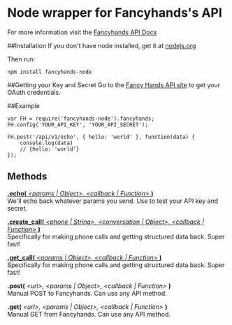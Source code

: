 Node wrapper for Fancyhands's API
=====================

For more information visit the [Fancyhands API Docs](https://github.com/fancyhands/api)


##Installation
If you don't have node installed, get it at [nodejs.org](http://nodejs.org/download/) 

Then run:
```
npm install fancyhands-node
```

##Getting your Key and Secret
Go to the [Fancy Hands API site](www.fancyhands.com/api) to get your OAuth credentials.

##Example
```
var FH = require('fancyhands-node').fancyhands;
FH.config('YOUR_API_KEY', 'YOUR_API_SECRET');

FH.post('/api/v1/echo', { hello: 'world' }, function(data) {
    console.log(data)
    // {hello: 'world'}
});

```

## Methods
[**.echo(** *\<params | Object\>, \<callback | Function\>* **)**](https://github.com/fancyhands/api/wiki/fancyhands.echo.Echo)  
We'll echo back whatever params you send. Use to test your API key and secret.

[**.create_call(** *\<phone | String\>, \<conversation | Object>, \<callback | Function\>* **)**](https://github.com/fancyhands/api/wiki/fancyhands.call.Call)  
Specifically for making phone calls and getting structured data back. Super fast!

[**.get_call(** *<params | Object>, \<callback | Function\>* **)**](https://github.com/fancyhands/api/wiki/fancyhands.call.Call)  
Specifically for making phone calls and getting structured data back. Super fast!

**.post(** *\<url\>, \<params | Object\>, \<callback | Function\>* **)**  
Manual POST to Fancyhands. Can use any API method.

**.get(** *\<url\>, \<params | Object\>, \<callback | Function\>* **)**  
Manual GET from Fancyhands. Can use any API method.

 

